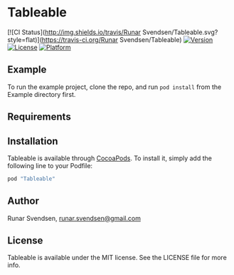 # Tableable

[![CI Status](http://img.shields.io/travis/Runar Svendsen/Tableable.svg?style=flat)](https://travis-ci.org/Runar Svendsen/Tableable)
[![Version](https://img.shields.io/cocoapods/v/Tableable.svg?style=flat)](http://cocoapods.org/pods/Tableable)
[![License](https://img.shields.io/cocoapods/l/Tableable.svg?style=flat)](http://cocoapods.org/pods/Tableable)
[![Platform](https://img.shields.io/cocoapods/p/Tableable.svg?style=flat)](http://cocoapods.org/pods/Tableable)

## Example

To run the example project, clone the repo, and run `pod install` from the Example directory first.

## Requirements

## Installation

Tableable is available through [CocoaPods](http://cocoapods.org). To install
it, simply add the following line to your Podfile:

```ruby
pod "Tableable"
```

## Author

Runar Svendsen, runar.svendsen@gmail.com

## License

Tableable is available under the MIT license. See the LICENSE file for more info.
